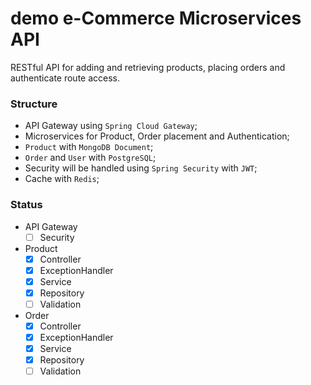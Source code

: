 # demo e-Commerce Microservices API
RESTful API for adding and retrieving products, placing orders and authenticate route access.

### Structure
- API Gateway using ``Spring Cloud Gateway``;
- Microservices for Product, Order placement and Authentication;
- ``Product`` with ``MongoDB Document``;
- ``Order`` and ``User`` with ``PostgreSQL``;
- Security will be handled using ``Spring Security`` with ``JWT``;
- Cache with ``Redis``;

### Status
- API Gateway
    - [ ] Security
- Product
    - [x] Controller
    - [x] ExceptionHandler
    - [x] Service
    - [x] Repository
    - [ ] Validation
- Order
    - [x] Controller
    - [x] ExceptionHandler
    - [x] Service
    - [x] Repository
    - [ ] Validation